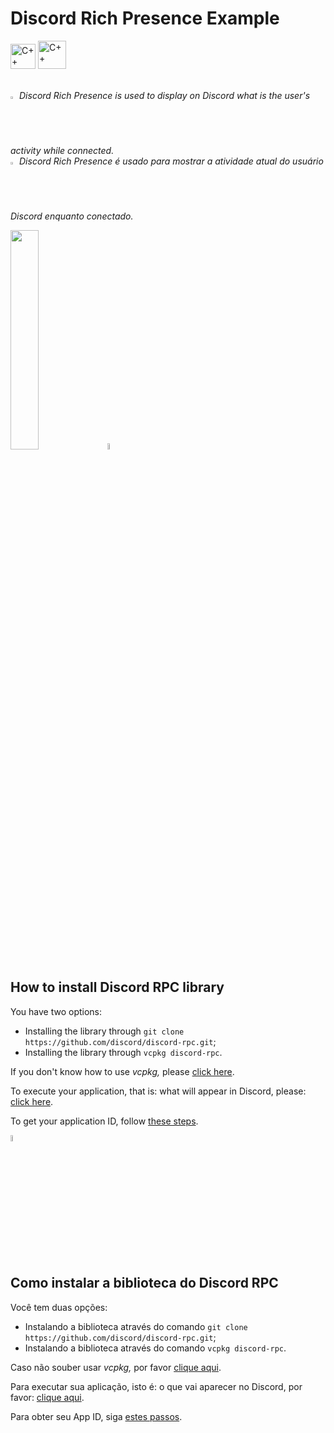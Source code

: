 # Discord Rich Presence Example

<img src="https://raw.githubusercontent.com/isocpp/logos/master/cpp_logo.png" alt="C++" width="40rem">
<img src="https://static-00.iconduck.com/assets.00/discord-icon-2048x2048-o5mluhz2.png" alt="C++" width="45rem">
<br /><br />

<img src="https://1000logos.net/wp-content/uploads/2023/11/American-Flag-Emoji.png" alt="us flag" width="2%" /> _Discord Rich Presence is used to display on Discord what is the user's activity while connected._
<br>
<img src="https://cdn3.emoji.gg/emojis/4291-brazil.png" alt="brazilian flag" width="2%" /> _Discord Rich Presence é usado para mostrar a atividade atual do usuário Discord enquanto conectado._

<img src="https://cdn.discordapp.com/attachments/1165146974815801525/1259719015904051291/design.png?ex=668cb441&is=668b62c1&hm=a561f6d20a17bf3ae30f03c6cad7b6e84425b093b816b10eacb45d49a652b8e7&" width="30%">

<img src="https://1000logos.net/wp-content/uploads/2023/11/American-Flag-Emoji.png" alt="us flag" width="5%" />

## How to install Discord RPC library

You have two options:

- Installing the library through `git clone https://github.com/discord/discord-rpc.git`;
- Installing the library through `vcpkg discord-rpc`.

If you don't know how to use _vcpkg,_ please [click here](https://vcpkg.io/en/).

To execute your application, that is: what will appear in Discord, please: [click here](https://discord.com/developers/applications).

To get your application ID, follow [these steps](https://support-dev.discord.com/hc/en-us/articles/360028717192-Where-can-I-find-my-Application-Team-Server-ID#:~:text=The%20Application%20ID%2C%20also%20known,the%20game%20in%20your%20Library.).

<img src="https://cdn3.emoji.gg/emojis/4291-brazil.png" alt="brazilian flag" width="5%" />

## Como instalar a biblioteca do Discord RPC

Você tem duas opções:

- Instalando a biblioteca através do comando `git clone https://github.com/discord/discord-rpc.git`;
- Instalando a biblioteca através do comando `vcpkg discord-rpc`.

Caso não souber usar _vcpkg,_ por favor [clique aqui](https://vcpkg.io/en/).

Para executar sua aplicação, isto é: o que vai aparecer no Discord, por favor: [clique aqui](https://discord.com/developers/applications).

Para obter seu App ID, siga [estes passos](https://support-dev.discord.com/hc/pt-br/articles/360028717192-Where-can-I-find-my-Application-Team-Server-ID).

